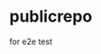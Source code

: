 # publicrepo
for e2e test
















































































































































































































































































































































































































































































































































































































































































































































































































































































































































































































































































































































































